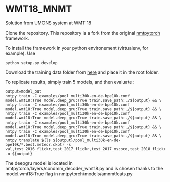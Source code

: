 # WMT18_MNMT
Solution from UMONS system at WMT 18

Clone the repository. This repository is a fork from the original [nmtpytorch](https://github.com/lium-lst/nmtpytorch/tree/master) framework.

To install the framework in your python environement (virtualenv, for example).
Use 
```
python setup.py develop
```

Download the training data folder from [here](https://www.dropbox.com/s/hs1nizadbf5sz2g/data.zip?dl=0) and place it in the root folder.

To replicate results, simply train 5 models, and then evaluate :

```
output=model_out
nmtpy train -C examples/pool_multi30k-en-de-bpe10k.conf model.wmt18:True model.deep_gru:True train.save_path:./${output} && \
nmtpy train -C examples/pool_multi30k-en-de-bpe10k.conf model.wmt18:True model.deep_gru:True train.save_path:./${output} && \
nmtpy train -C examples/pool_multi30k-en-de-bpe10k.conf model.wmt18:True model.deep_gru:True train.save_path:./${output} && \
nmtpy train -C examples/pool_multi30k-en-de-bpe10k.conf model.wmt18:True model.deep_gru:True train.save_path:./${output} && \
nmtpy train -C examples/pool_multi30k-en-de-bpe10k.conf model.wmt18:True model.deep_gru:True train.save_path:./${output} && \
nmtpy translate $(ls ${output}/pool_multi30k-en-de-bpe10k/*.best.meteor.ckpt) -s val,test_2016_flickr,test_2017_flickr,test_2017_mscoco,test_2018_flickr -o ${output}
```

The deepgru model is located in nmtpytorch/layers/condmm_decoder_wmt18.py and is chosen thanks to the model.wmt18:True flag in 
nmtpytorch/models/amnmtfeats.py


